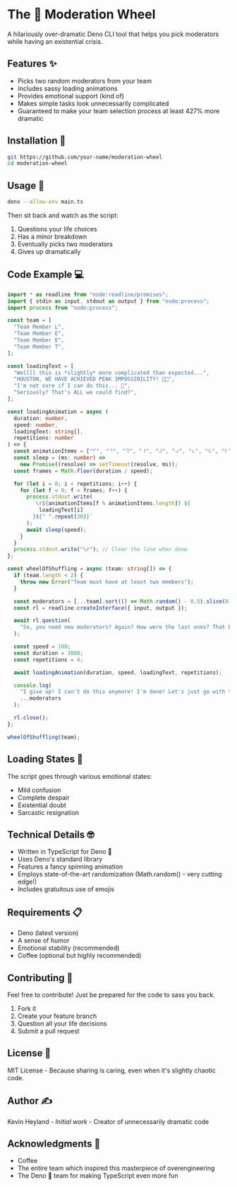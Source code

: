 # The 🦕 Moderation Wheel

A hilariously over-dramatic Deno CLI tool that helps you pick moderators while having an existential crisis.

## Features ✨

- Picks two random moderators from your team
- Includes sassy loading animations
- Provides emotional support (kind of)
- Makes simple tasks look unnecessarily complicated
- Guaranteed to make your team selection process at least 427% more dramatic

## Installation 🚀

```bash
git https://github.com/your-name/moderation-wheel
cd moderation-wheel
```

## Usage 💫

```bash
deno --allow-env main.ts
```

Then sit back and watch as the script:

1. Questions your life choices
2. Has a minor breakdown
3. Eventually picks two moderators
4. Gives up dramatically

## Code Example 💻

```typescript
import * as readline from "node:readline/promises";
import { stdin as input, stdout as output } from "node:process";
import process from "node:process";

const team = [
  "Team Member L",
  "Team Member E",
  "Team Member E",
  "Team Member T",
];

const loadingText = [
  "Wellll this is *slightly* more complicated than expected...",
  "HOUSTON, WE HAVE ACHIEVED PEAK IMPOSSIBILITY! 🚀💥",
  "I'm not sure if I can do this... 🤔",
  "Seriously? That's ALL we could find?",
];

const loadingAnimation = async (
  duration: number,
  speed: number,
  loadingText: string[],
  repetitions: number
) => {
  const animationItems = ["⠋", "⠙", "⠹", "⠸", "⠼", "⠴", "⠦", "⠧", "⠇", "⠏"];
  const sleep = (ms: number) =>
    new Promise((resolve) => setTimeout(resolve, ms));
  const frames = Math.floor(duration / speed);

  for (let i = 0; i < repetitions; i++) {
    for (let f = 0; f < frames; f++) {
      process.stdout.write(
        `\r${animationItems[f % animationItems.length]} ${
          loadingText[i]
        }${" ".repeat(30)}`
      );
      await sleep(speed);
    }
  }
  process.stdout.write("\r"); // Clear the line when done
};

const wheelOfShuffling = async (team: string[]) => {
  if (team.length < 2) {
    throw new Error("Team must have at least two members");
  }

  const moderators = [...team].sort(() => Math.random() - 0.5).slice(0, 2);
  const rl = readline.createInterface({ input, output });

  await rl.question(
    "So, you need new moderators? Again? How were the last ones? That bad? "
  );

  const speed = 100;
  const duration = 3000;
  const repetitions = 4;

  await loadingAnimation(duration, speed, loadingText, repetitions);

  console.log(
    "I give up! I can't do this anymore! I'm done! Let's just go with these two:",
    ...moderators
  );

  rl.close();
};

wheelOfShuffling(team);
```

## Loading States 🤪

The script goes through various emotional states:

- Mild confusion
- Complete despair
- Existential doubt
- Sarcastic resignation

## Technical Details 🤓

- Written in TypeScript for Deno 🦕
- Uses Deno's standard library
- Features a fancy spinning animation
- Employs state-of-the-art randomization (Math.random() - very cutting edge!)
- Includes gratuitous use of emojis

## Requirements 📋

- Deno (latest version)
- A sense of humor
- Emotional stability (recommended)
- Coffee (optional but highly recommended)

## Contributing 🤝

Feel free to contribute! Just be prepared for the code to sass you back.

1. Fork it
2. Create your feature branch
3. Question all your life decisions
4. Submit a pull request

## License 📜

MIT License - Because sharing is caring, even when it's slightly chaotic code.

## Author ✍️

Kevin Heyland - _Initial work_ - Creator of unnecessarily dramatic code

## Acknowledgments 🙏

- Coffee
- The entire team which inspired this masterpiece of overengineering
- The Deno 🦕 team for making TypeScript even more fun
